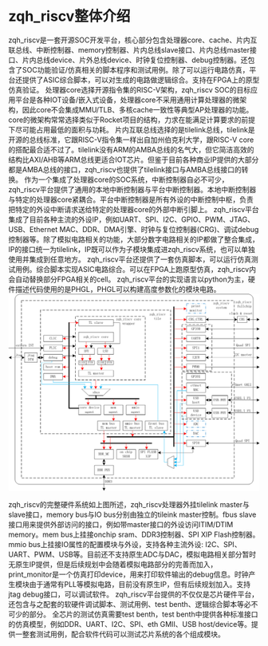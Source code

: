 # zqh_riscv整体介绍
zqh_riscv是一套开源SOC开发平台，核心部分包含处理器core、cache、片内互联总线、中断控制器、memory控制器、片内总线slave接口、片内总线master接口、片内总线device、片外总线device、时钟复位控制器、debug控制器。还包含了SOC功能验证/仿真相关的脚本程序和测试用例。除了可以运行电路仿真，平台还提供了ASIC综合脚本，可以对生成的电路做逻辑综合。支持在FPGA上的原型仿真验证。
处理器core选择开源指令集的RISC-V架构，zqh_riscv SOC的目标应用平台是各种IOT设备/嵌入式设备，处理器core不采用通用计算处理器的微架构，因此core不会集成MMU/TLB、多核cache一致性等典型AP处理器的功能。core的微架构常常选择类似于Rocket项目的结构，力求在能满足计算要求的前提下尽可能占用最低的面积与功耗。
片内互联总线选择的是tilelink总线，tilelink是开源的总线标准，它跟RISC-V指令集一样出自加州伯克利大学，跟RISC-V core的搭配最合适不过了。tilelink没有ARM的AMBA总线的名气大，但它简洁高效的结构比AXI/AHB等ARM总线更适合IOT芯片。但鉴于目前各种商业IP提供的大部分都是AMBA总线的接口，zqh_riscv也提供了tilelink接口与AMBA总线接口的转换。
作为一个集成了处理器core的SOC系统，中断控制器自必不可少，zqh_riscv平台提供了通用的本地中断控制器与平台中断控制器。本地中断控制器与特定的处理器core紧耦合。平台中断控制器是所有外设的中断控制中枢，负责把特定的外设中断请求送给特定的处理器core的外部中断引脚上。
zqh_riscv平台集成了目前各种主流的外设IP，例如UART、SPI、I2C、GPIO、PWM、JTAG、USB、Ethernet MAC、DDR、DMA引擎、时钟与复位控制器(CRG)、调试debug控制器等。除了模拟电路相关的功能，大部分数字电路相关的IP都做了整合集成，IP的接口统一为tilelink，IP既可以作为子模块集成进zqh_riscv系统，也可以单独使用并集成到任意地方。
zqh_riscv平台还提供了一套仿真脚本，可以运行仿真测试用例。综合脚本实现ASIC电路综合。可以在FPGA上跑原型仿真，zqh_riscv内会自动替换部分FPGA相关的cell。
zqh_riscv平台的实现语言以python为主，硬件描述代码使用的是PHGL，PHGL可以构建高度参数化的模块电路。
![image](doc/zqh_riscv_global_block.png)

zqh_riscv的完整硬件系统如上图所述，zqh_riscv处理器外挂tilelink master与slave接口，memory bus与IO bus分别由独立的tileink master控制。fbus slave接口用来提供外部访问的接口，例如带master接口的外设访问ITIM/DTIM memory。mem bus上挂接onchip sram、DDR3控制器、SPI XIP Flash控制器。mmio bus上挂接IO属性的配置模块与外设，支持各种主流外设: I2C、SPI、UART、PWM、USB等。目前还不支持原生ADC与DAC，模拟电路相关部分暂时无原生IP提供，但是后续规划中会随着模拟电路部分的完善而加入，print_monitor是一个仿真打印device，用来打印软件输出的debug信息。时钟产生模块由于通常有PLL等模拟电路，目前没有原生IP，但有后续规划加入。支持jtag debug接口，可以调试软件。
zqh_riscv平台提供的不仅仅是芯片硬件平台，还包含与之配套的软硬件调试脚本、测试用例、test benth、逻辑综合脚本等必不可少的部分。
全芯片的测试仿真需要test benth，test benth中提供各种标准接口的仿真模型，例如DDR、UART、I2C、SPI、eth GMII、USB host/device等。提供一整套测试用例，配合软件代码可以测试芯片系统的各个组成模块。
